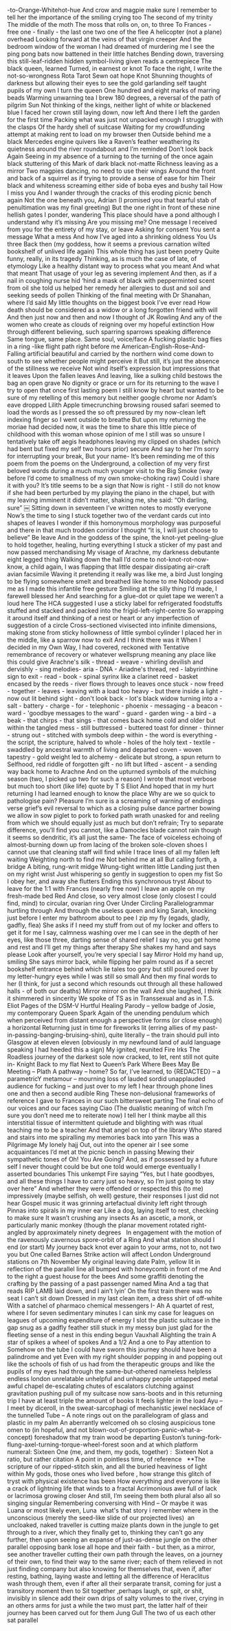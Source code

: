 <span class="depth-10">-to-Orange-Whitehot-hue</span>
<span class="depth-10">And crow and magpie make sure I remember to tell her the importance of the smiling crying too</span>
<span class="depth-10">The second of my trinity</span>
<span class="depth-10">The middle of the moth</span>
<span class="depth-10">The moss that rolls on, on, to three</span>
<span class="depth-10">To Frances - free one - finally - the last one two one of the flee</span>
<span class="depth-10">A helicopter (not a plane) overhead</span>
<span class="depth-10">Looking forward at the veins of that virgin creeper</span>
<span class="depth-10">And the bedroom window of the woman I had dreamed of murdering me</span>
<span class="depth-10">I see the ping pong bats now battened in their little hatches</span>
<span class="depth-10">Bending down, traversing this still-leaf-ridden hidden symbol-living given reads a centrepiece</span>
<span class="depth-10">The black queen, learned</span>
<span class="depth-10">Turned, in earnest or knot</span>
<span class="depth-10">To face the right, I write the not-so-wrongness</span>
<span class="depth-10">Rota</span>
<span class="depth-10">Tarot</span>
<span class="depth-10">Sewn oat hope</span>
<span class="depth-10">Knot</span>
<span class="depth-10">Shunning thoughts of darkness but allowing their eyes to see the gold garlanding self taught pupils of my own</span>
<span class="depth-10">I turn the queen</span>
<span class="depth-10">One hundred and eight marks of marring beads</span>
<span class="depth-10">Warming unwarning tea I brew</span>
<span class="depth-10">180 degrees, a reversal of the path of pilgrim Sun</span>
<span class="depth-10">Not thinking of the kings, neither light of white or blackened blue</span>
<span class="depth-10">I faced her crown still laying down, now left</span>
<span class="depth-10">And there I left the garden for the first time</span>
<span class="depth-10">Packing what was just not unpacked enough I struggle with the clasps</span>
<span class="depth-10">Of the hardy shell of suitcase</span>
<span class="depth-10">Waiting for my crowdfunding attempt at making rent to load on my browser then</span>
<span class="depth-10">Outside behind me a black Mercedes engine quivers like a Raven’s feather weathering its quietness around the river roundabout and I’m reminded</span>
<span class="depth-10">Don’t look back</span>
<span class="depth-10">Again</span>
<span class="depth-10">Seeing in my absence of a turning to the turning of the once again black stuttering of this Mark of dark black not-matte Richness leaving as a mirror</span>
<span class="depth-10">Two magpies dancing, no need to use their wings</span>
<span class="depth-10">Around the front and back of a squirrel as if trying to provide a sense of ease for him</span>
<span class="depth-10">Their black and whiteness screaming either side of boba eyes and bushy tail</span>
<span class="depth-10">How I miss you</span>
<span class="depth-10">And I wander through the cracks of this eroding picnic bench again</span>
<span class="depth-10">Not the one beneath you, Adrian (I promised you that tearful stab of penultimation was my final greeting)</span>
<span class="depth-10">But the one right in front of these nine hellish gates</span>
<span class="depth-10">I ponder, wandering</span>
<span class="depth-10">This place should have a pond although I understand why it’s missing</span>
<span class="depth-10">Are you missing me?</span>
<span class="depth-10">One message I received from you for the entirety of my stay, or leave</span>
<span class="depth-10">Asking for consent</span>
<span class="depth-10">You sent a message</span>
<span class="depth-10">What a mess</span>
<span class="depth-10">And how I’ve aged into a shrinking oldness</span>
<span class="depth-10">You</span>
<span class="depth-10">Us three</span>
<span class="depth-10">Back then (my goddess, how it seems a previous carnation wilted bookshelf of unlived life again)</span>
<span class="depth-10">This whole thing has just been poetry</span>
<span class="depth-10">Quite funny, really, in its tragedy</span>
<span class="depth-10">Thinking, as is much the case of late, of etymology</span>
<span class="depth-10">Like a healthy distant way to process what you meant</span>
<span class="depth-10">And what that meant</span>
<span class="depth-10">That usage of your leg as severing implement</span>
<span class="depth-10">And then, as if a nail in coughing nurse hid ‘hind a mask of black with pepperminted scent from oil she told us helped her remedy her allergies to dust and soil and seeking seeds of pollen</span>
<span class="depth-10">Thinking of the final meeting with Dr Shanahan, where I’d said</span>
<span class="depth-10">My little thoughts on the biggest book I’ve ever read</span>
<span class="depth-10">How death should be considered as a widow or a long forgotten friend with will</span>
<span class="depth-10">And then just now and then and now I thought of JK Rowling</span>
<span class="depth-10">And any of the women who create as clouds of reigning over my hopeful extinction</span>
<span class="depth-10">How through different believing, such sparring sparrows speaking difference</span>
<span class="depth-10">Same tongue, same place. Same soul, voice/face</span>
<span class="depth-10">A fucking plastic bag flies in a ring</span>
<span class="depth-11">-like flight path right before me</span>
<span class="depth-11">American-English-Rose-And-Falling artificial beautiful and carried by the northern wind come down to south to see whether people might perceive it</span>
<span class="depth-11">But still, it’s just the absence of the stillness we receive</span>
<span class="depth-11">Not wind itself’s expression but impressions that it leaves</span>
<span class="depth-11">Upon the fallen leaves</span>
<span class="depth-11">And leaving, like a sulking child bestows the bag an open grave</span>
<span class="depth-11">No dignity or grace or urn for its returning to the wave</span>
<span class="depth-11">I try to open that once first lasting poem I still know by heart but wanted to be sure of my retelling of this memory but neither google chrome nor Adam’s eave dropped Lilith Apple timecrunching browsing roused safari seemed to load the words as I pressed the so oft pressured by my now-clean left indexing finger so I went outside to breathe</span>
<span class="depth-11">But upon my returning the moriae had decided now, it was the time to share this little piece of childhood with this woman whose opinion of me I still was so unsure</span>
<span class="depth-11">I tentatively take off aegis headphones leaving my clipped on shades (which had bent but fixed my self two hours prior) secure</span>
<span class="depth-11">And say to her</span>
<span class="depth-11">I’m sorry for interrupting your break,</span>
<span class="depth-11">But your name-</span>
<span class="depth-11">It’s been reminding me of this poem from the poems on the Underground, a collection of my very first beloved words during a much much younger visit to the Big Smoke (way before</span>
<span class="depth-11">I’d come to smallness of my own smoke-choking raw)</span>
<span class="depth-11">Could i share it with you? It’s title seems to be a sign that Now is right -</span>
<span class="depth-11">I still do not know if she had been perturbed by my playing the piano in the chapel, but with my leaving imminent it didn’t matter, shaking me, she said:</span>
<span class="depth-11">“Oh darling, sure”</span>
<span class="depth-11">￼</span>
<span class="depth-11">Sitting down in seventeen</span>
<span class="depth-11">I’ve written notes to mostly everyone</span>
<span class="depth-11">Now’s the time to sing</span>
<span class="depth-11">I stuck together two of the verdant cards cut into shapes of leaves</span>
<span class="depth-11">I wonder if this homonymous morphology was purposeful and there in that much trodden corridor I thought “it is, I will just choose to believe”</span>
<span class="depth-11">Be leave</span>
<span class="depth-11">And in the goddess of the spine, the knot-yet peeling-glue to hold together, healing, hurting everything</span>
<span class="depth-11">I stuck a sticker of my past and now passed merchandising</span>
<span class="depth-11">My visage of Arachne, my darkness debutante eight legged thing</span>
<span class="depth-11">Walking down the hall I’d come to not-knot-rot-now-know, a child again, I was flapping that little despair dissipating air-craft avian facsimile</span>
<span class="depth-11">Waving it pretending it really was like me, a bird</span>
<span class="depth-11">Just longing to be flying somewhere smelt and breathed like home to me</span>
<span class="depth-11">Nobody passed me as I made this infantile free gesture</span>
<span class="depth-11">Smiling at the silly thing I’d made, I farewell blessed her</span>
<span class="depth-11">And searching for a glue-dot or quiet tape we weren’t a loud here</span>
<span class="depth-11">The HCA suggested I use a sticky label for refrigerated foodstuffs stuffed and stacked and packed into the frigid-left-right-centre</span>
<span class="depth-11">So wrapping it around itself and thinking of a nest or heart or any imperfection of suggestion of a circle</span>
<span class="depth-11">Cross-sectioned vivisected into infinite dimensions, making stone from sticky hollowness of little symbol cylinder</span>
<span class="depth-11">I placed her in the middle, like a sparrow now to exit</span>
<span class="depth-11">And I think there was it</span>
<span class="depth-11">When I decided in my Own Way, I had covered, reckoned with</span>
<span class="depth-11">Tentative remembrance of recovery or whatever wellsprung meaning any place like this could give</span>
<span class="depth-11">Arachne's silk - thread - weave - whirling devilish and dervishly - sing melodies- aria - DNA - Ariadne's thread, red</span>
<span class="depth-12">- labyrinthine sign to exit - read - book - spinal syrinx like a clarinet reed - basket encased by the reeds - river flows through to leaves once stuck - now freed - together - leaves - leaving with a load too heavy - but there inside a light - now out lit behind sight - don't look back - lot's black widow turning into a - salt - battery - charge - for - telephonic - phoenix - messaging - a beacon - ward - 'goodbye messages to the ward' - guard - garden wing - a bird - a beak - that chirps - that sings - that comes back home cold and older but within the tangled mess - still buttressed - buttered toast for dinner - thinner - strung out - stitched with symbols deep within - the word is everything - the script, the scripture, halved to whole - holes of the holy text - textile - swaddled by ancestral warmth of living and departed coven - woven tapestry - gold weight led to alchemy - delicate but strong, a spun return to Selfhood, red</span>
<span class="depth-13">riddle of forgotten gift - no lift but lifted - ascent - a sending way back home to Arachne</span>
<span class="depth-13">And on the upturned symbols of the mulching season (two, I picked up two for such a reason)</span>
<span class="depth-13">I wrote that most verbose but much too short (like life) quote by T S Eliot</span>
<span class="depth-13"></span>
<span class="depth-13">And hoped that in my hurt returning I had learned enough to know the place</span>
<span class="depth-13">Why are we so quick to pathologise pain?</span>
<span class="depth-13">Pleasure I’m sure is a screaming of warning of endings verse grief’s evil reversal to which as a closing pulse dance partner bowing we allow in sow piglet to pork to forked path wrath unasked for and reeling from which we should equally just as much but don’t refrain;</span>
<span class="depth-13">Try to separate difference, you’ll find you cannot, like a Damocles blade cannot rain</span>
<span class="depth-13">though it seems so dendritic, it’s all just the same-</span>
<span class="depth-13">The face of voiceless echoing of almost-burning down up from lacing of the broken sole-cloven shoes I cannot use that cleaning staff will find while I trace lines of all my fallen left waiting</span>
<span class="depth-13">Weighting north to find me</span>
<span class="depth-13">Not behind me at all</span>
<span class="depth-13">But calling forth, a bridge</span>
<span class="depth-13">A biting, rung-writ midge</span>
<span class="depth-13">Wrung-tight written little</span>
<span class="depth-13">Landing just then on my right wrist</span>
<span class="depth-13">Just whispering so gently in suggestion to open my fist</span>
<span class="depth-13">So I obey her, and away she flutters</span>
<span class="depth-13">Ending this synchronous tryst</span>
<span class="depth-13">About to leave for the 1:1 with Frances (nearly free now) I leave an apple on my fresh-made bed</span>
<span class="depth-13">Red</span>
<span class="depth-14"></span>
<span class="depth-14">And close, so very almost close (only closest I could find, mind) to circular, ovarian ring</span>
<span class="depth-15"></span>
<span class="depth-15">Over</span>
<span class="depth-15">Under</span>
<span class="depth-15">Circling</span>
<span class="depth-15">Parallelogrammar hurtling through</span>
<span class="depth-15">And through the useless queen and king</span>
<span class="depth-15">Sarah, knocking just before I enter my bathroom about to pee I zip my fly (egads, gladly, gadfly, flea)</span>
<span class="depth-15">She asks if I need my stuff from out of my locker and offers to get it for me</span>
<span class="depth-15">I say, calmness washing over me</span>
<span class="depth-15">I can see in the depth of her eyes, like those three, darting sense of shared relief</span>
<span class="depth-15">I say no, you get home and rest and I’ll get my things after therapy</span>
<span class="depth-15">She shakes my hand and says please</span>
<span class="depth-15">Look after yourself, you’re very special</span>
<span class="depth-15">I say</span>
<span class="depth-15">Mirror</span>
<span class="depth-15">Hold my hand up, smiling</span>
<span class="depth-15">She says mirror back, while flipping her palm round as if a secret bookshelf entrance behind which lie tales too gory but still poured over by my letter-hungry eyes while I was still so small</span>
<span class="depth-15">And then my final words to her (I think, for just a second which resounds out through all these hallowed halls - of both our deaths)</span>
<span class="depth-15">Mirror mirror on the wall</span>
<span class="depth-15">And she laughed, I think it shimmered in sincerity</span>
<span class="depth-15">We spoke of TS as in Transsexual and as in T.S. Eliot</span>
<span class="depth-15">Pages of the DSM-V</span>
<span class="depth-15">Hurtful Healing Parody – yellow badge of Josie, my contemporary</span>
<span class="depth-15">Queen Spark</span>
<span class="depth-15">Again of the unending pendulum which when perceived from distant enough a perspective forms (or close enough) a horizontal</span>
<span class="depth-15">Returning just in time for fireworks lit (erring allies of my past-in-passing-banging-bruising-shin), quite literally – the train should pull into Glasgow at eleven eleven (obviously in my newfound land of auld language speaking I had heeded this a sign)</span>
<span class="depth-15">My ignited, reunited</span>
<span class="depth-15">Fire</span>
<span class="depth-15">Irks The Roadless journey of the darkest sole now cracked, to let, rent still not quite in-</span>
<span class="depth-15">Knight</span>
<span class="depth-15">Back to my</span>
<span class="depth-15">flat</span>
<span class="depth-15">Next to</span>
<span class="depth-15">Queen’s Park</span>
<span class="depth-15">Where Bees May Be Meeting</span>
<span class="depth-15">– Plath</span>
<span class="depth-15">A pathway – home?</span>
<span class="depth-15">So far, I’ve learned, to</span>
<span class="depth-15">{REDACTED} – a parametricY metamour – mourning loss of lauded sordid unapplauded audience for fucking – and just over to my left I hear through phone lines one and then a second audible Ring</span>
<span class="depth-16"></span>
<span class="depth-16">These non-delusional frameworks of reference I gave to Frances in our such bittersweet parting</span>
<span class="depth-16">The final echo of our voices and our faces saying</span>
<span class="depth-16">Ciao</span>
<span class="depth-16">(The dualistic meaning of witch I’m sure you don’t need me to reiterate now)</span>
<span class="depth-16">I tell her</span>
<span class="depth-16">I think maybe all this interstitial tissue of intermittent quietude and blighting with was ritual teaching me to be a teacher</span>
<span class="depth-16">And that angel on top of the library</span>
<span class="depth-16">Who stared and stairs into me spiralling my memories back into yarn</span>
<span class="depth-16">This was a</span>
<span class="depth-16">Pilgrimage</span>
<span class="depth-16">My lonely hajj</span>
<span class="depth-16">Out, out into the opener air</span>
<span class="depth-16">I see some acquaintances I’d met at the picnic bench in passing</span>
<span class="depth-16">Mewing their sympathetic tones of Oh! You Are Going?</span>
<span class="depth-16">And, as if possessed by a future self I never thought could be but one told would emerge eventually</span>
<span class="depth-16">I asserted boundaries</span>
<span class="depth-16">This unkempt Fire saying “Yes, but I hate goodbyes, and all these things I have to carry just so heavy, so I’m just going to stay over here”</span>
<span class="depth-16">And whether they were offended or respected this (to me) impressively (maybe selfish, oh well) gesture, their responses I just did not hear</span>
<span class="depth-16">Gospel music it was grinning artefactual divinity left right through Pinnas into spirals in my inner ear</span>
<span class="depth-16">Like a dog, laying itself to rest, checking to make sure</span>
<span class="depth-16">It wasn’t crushing any insects</span>
<span class="depth-16">As an ascetic, a monk, or particularly manic monkey (though the planar movement rotated right-angled by approximately ninety degrees  </span>
<span class="depth-16">In engagement with the motion of the ravenously cavernous spore-orbit of a Ring</span>
<span class="depth-17"></span>
<span class="depth-17">And what station should I end (or start)</span>
<span class="depth-17">My journey back knot ever again to your arms, not to, not two you but One called</span>
<span class="depth-17">Barnes</span>
<span class="depth-17">Strike action will affect London Underground stations on 7th November</span>
<span class="depth-17">My original leaving date</span>
<span class="depth-17">Palm, yellow lit in reflection of the parallel</span>
<span class="depth-18">line all bumped with honeycomb in front of me</span>
<span class="depth-18">And to the right a guest house for the bees</span>
<span class="depth-18">And some graffiti denoting the crafting by the passing of a past passenger named</span>
<span class="depth-18">Mina</span>
<span class="depth-18">And a tag that reads</span>
<span class="depth-18">RIP LAMB</span>
<span class="depth-18">laid down, and I ain’t lyin’</span>
<span class="depth-18">On the first train there was no seat</span>
<span class="depth-18">I can’t sit down</span>
<span class="depth-18">Dressed in my last clean item, a dress shirt of off-white</span>
<span class="depth-18">With a satchel of pharmaco chemical messengers I-</span>
<span class="depth-18">Ah</span>
<span class="depth-18">A quartet of rest, where I for seven sedimentary minutes I can sink my case for leagues on leagues of upcoming expenditure of energy</span>
<span class="depth-18">I slot the plastic suitcase in the gap snug as a gadfly feather still stuck in my messy bun just glad for the fleeting sense of a nest in this ending begun</span>
<span class="depth-18">Vauxhall</span>
<span class="depth-18">Alighting the train</span>
<span class="depth-18">A star of spikes a wheel of spokes</span>
<span class="depth-18">And a 1/2</span>
<span class="depth-18">And a one to</span>
<span class="depth-18">Pay attention to</span>
<span class="depth-18">Somehow on the tube</span>
<span class="depth-18">I could have sworn this journey should have been a palindrome and yet</span>
<span class="depth-18">Even with my right shoulder popping in and popping out like the schools of fish of us had from the therapeutic groups and like the pupils of my eyes had through the same-but-othered nameless helpless endless london unrelatable unhelpful and unhappy people untapped metal awful chapel de-escalating chutes of escalators clutching against gravitation pushing pull of my suitcase now sans-boots and in this returning trip I have at least triple the amount of books</span>
<span class="depth-18">It feels lighter in the load</span>
<span class="depth-18">Ayu – I meet by diceroll, in the sweat-sarcophagi of mechanistic jewel necklace of the tunnelled Tube –</span>
<span class="depth-18">A note rings out on the parallelogram of glass and plastic in my palm</span>
<span class="depth-18">An aberrantly welcomed oh so closing auspicious tone omen to (in hopeful, and not blown-out-of-proportion-panic-what-a-concept) foreshadow that my train wood be departing Euston’s tuning-fork-flung-axel-turning-torque-wheel-forest soon and at which platform numeral:</span>
<span class="depth-18">Sixteen</span>
<span class="depth-18">One (me, and them, my gods, together) :  Sixteen</span>
<span class="depth-18">Not a ratio, but rather citation</span>
<span class="depth-18">A point in pointless time, of reference  </span>
<span class="depth-18">**The scripture of our ripped-stitch skin, and all the buried heaviness of light within</span>
<span class="depth-18">My gods, those ones who lived before , how strange this glitch of tryst with physical existence has been</span>
<span class="depth-18">How everything and everyone is like a crack of lightning life that winds to a fractal</span>
<span class="depth-18">Acrimonious awe full of lack or lacrimosa growing closer</span>
<span class="depth-18">And still, I’m seeing them both plural also all so singing singular</span>
<span class="depth-18">Remembering conversing with Hind –</span>
<span class="depth-18">Or maybe it was Luana or most likely even, Luna</span>
<span class="depth-18"> what's that story i remember</span>
<span class="depth-18">where in the unconscious (merely the seed-like slide of our projected lives)  an uncloaked, naked traveller is cutting maize plants down in the jungle to get through to a river, which they finally get to, thinking they can't go any further, then upon seeing an expanse of just-as-dense jungle on the other parallel</span>
<span class="depth-19">opposing bank lose all hope and their faith - but then, as a mirror, see another traveller cutting their own path through the leaves, on a journey of their own, to find their way to the same river; each of them relieved in not just finding company but also knowing for themselves that, even if, after resting, bathing, laying waste and letting all the difference of Heraclitus wash through them, even if after all their serparate transit, coming for just a transitory moment then to Sit together ,perhaps laugh, or spit, or shit, invisibly in silence add their own drips of salty volumes to the river, crying in an others arms for just a while the two must part, the latter half of their journey has been carved out for them</span>
<span class="depth-19">Jung</span>
<span class="depth-19">Gull</span>
<span class="depth-19">The two of us each other sat parallel</span>